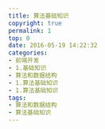```yaml
---
title: 算法基础知识
copyright: true
permalink: 1
top: 0
date: 2016-05-19 14:22:32
categories:
- 前端开发
- 1.基础知识
- 算法和数据结构
- 1.算法基础知识
- 1.算法基础知识
tags:
- 算法和数据结构
- 算法基础知识
---
```

